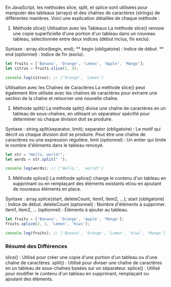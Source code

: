 En JavaScript, les méthodes slice, split, et splice sont utilisées pour manipuler des tableaux (arrays) et des chaînes de caractères (strings) de différentes manières. Voici une explication détaillée de chaque méthode :

1. Méthode slice()
Utilisation avec les Tableaux
La méthode slice() renvoie une copie superficielle d'une portion d'un tableau dans un nouveau tableau, sélectionnée entre deux indices (début inclus, fin exclu).

Syntaxe :
array.slice(begin, end);
** begin (obligatoire) : Indice de début.
** end (optionnel) : Indice de fin (exclu).
```js
let fruits = ['Banana', 'Orange', 'Lemon', 'Apple', 'Mango'];
let citrus = fruits.slice(1, 3);

console.log(citrus); // ['Orange', 'Lemon']
```
Utilisation avec les Chaînes de Caractères
La méthode slice() peut également être utilisée avec les chaînes de caractères pour extraire une section de la chaîne et retourner une nouvelle chaîne.

2. Méthode split()
La méthode split() divise une chaîne de caractères en un tableau de sous-chaînes, en utilisant un séparateur spécifié pour déterminer où chaque division doit se produire.

Syntaxe :
string.split(separator, limit);
separator (obligatoire) : Le motif qui décrit où chaque division doit se produire. Peut être une chaîne de caractères ou une expression régulière.
limit (optionnel) : Un entier qui limite le nombre d'éléments dans le tableau renvoyé.
```js
let str = "Hello, world!";
let words = str.split(" ");

console.log(words); // ['Hello,', 'world!']
```

3. Méthode splice()
La méthode splice() change le contenu d'un tableau en supprimant ou en remplaçant des éléments existants et/ou en ajoutant de nouveaux éléments en place.

Syntaxe :
array.splice(start, deleteCount, item1, item2, ...);
start (obligatoire) : Indice de début.
deleteCount (optionnel) : Nombre d'éléments à supprimer.
item1, item2, ... (optionnel) : Éléments à ajouter au tableau.
```js
let fruits = ['Banana', 'Orange', 'Apple', 'Mango'];
fruits.splice(2, 1, 'Lemon', 'Kiwi');

console.log(fruits); // ['Banana', 'Orange', 'Lemon', 'Kiwi', 'Mango']
```

### Résumé des Différences
slice() : Utilisé pour créer une copie d'une portion d'un tableau ou d'une chaîne de caractères.
split() : Utilisé pour diviser une chaîne de caractères en un tableau de sous-chaînes basées sur un séparateur.
splice() : Utilisé pour modifier le contenu d'un tableau en supprimant, remplaçant ou ajoutant des éléments.


